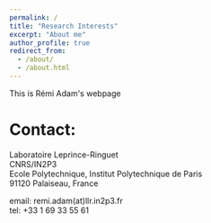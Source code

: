 ```yaml
---
permalink: /
title: "Research Interests"
excerpt: "About me"
author_profile: true
redirect_from: 
  - /about/
  - /about.html
---
```


This is Rémi Adam's webpage

# Contact:

Laboratoire Leprince-Ringuet<br/>
CNRS/IN2P3<br/>
Ecole Polytechnique, Institut Polytechnique de Paris<br/>
91120 Palaiseau, France<br/>

email: remi.adam(at)llr.in2p3.fr<br/>
tel: +33 1 69 33 55 61	
